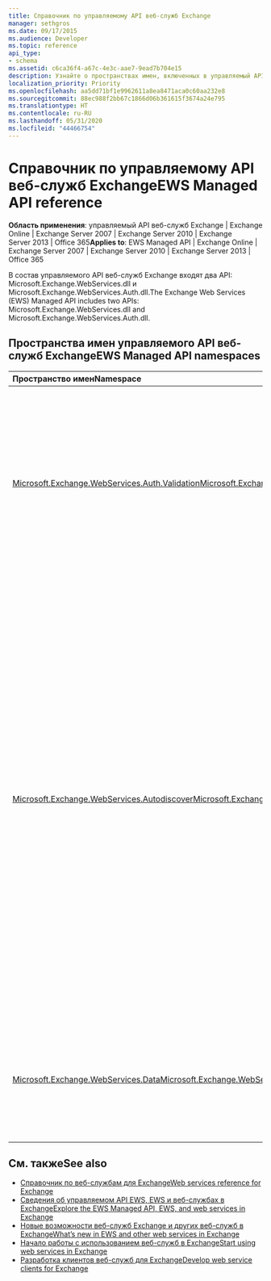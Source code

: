 ```yaml
---
title: Справочник по управляемому API веб-служб Exchange
manager: sethgros
ms.date: 09/17/2015
ms.audience: Developer
ms.topic: reference
api_type:
- schema
ms.assetid: c6ca36f4-a67c-4e3c-aae7-9ead7b704e15
description: Узнайте о пространствах имен, включенных в управляемый API веб-служб Exchange.
localization_priority: Priority
ms.openlocfilehash: aa5dd71bf1e9962611a8ea8471aca0c60aa232e8
ms.sourcegitcommit: 88ec988f2bb67c1866d06b361615f3674a24e795
ms.translationtype: HT
ms.contentlocale: ru-RU
ms.lasthandoff: 05/31/2020
ms.locfileid: "44466754"
---
```

# <a name="ews-managed-api-reference"></a><span data-ttu-id="778bd-103">Справочник по управляемому API веб-служб Exchange</span><span class="sxs-lookup"><span data-stu-id="778bd-103">EWS Managed API reference</span></span>

<span data-ttu-id="778bd-104">**Область применения**: управляемый API веб-служб Exchange | Exchange Online | Exchange Server 2007 | Exchange Server 2010 | Exchange Server 2013 | Office 365</span><span class="sxs-lookup"><span data-stu-id="778bd-104">**Applies to**: EWS Managed API | Exchange Online | Exchange Server 2007 | Exchange Server 2010 | Exchange Server 2013 | Office 365</span></span>

<span data-ttu-id="778bd-105">В состав управляемого API веб-служб Exchange входят два API: Microsoft.Exchange.WebServices.dll и Microsoft.Exchange.WebServices.Auth.dll.</span><span class="sxs-lookup"><span data-stu-id="778bd-105">The Exchange Web Services (EWS) Managed API includes two APIs: Microsoft.Exchange.WebServices.dll and Microsoft.Exchange.WebServices.Auth.dll.</span></span>

## <a name="ews-managed-api-namespaces"></a><span data-ttu-id="778bd-106">Пространства имен управляемого API веб-служб Exchange</span><span class="sxs-lookup"><span data-stu-id="778bd-106">EWS Managed API namespaces</span></span>

|<span data-ttu-id="778bd-107">Пространство имен</span><span class="sxs-lookup"><span data-stu-id="778bd-107">Namespace</span></span> |<span data-ttu-id="778bd-108">Описание</span><span class="sxs-lookup"><span data-stu-id="778bd-108">Description</span></span> |
|:---------|:-----------|
|[<span data-ttu-id="778bd-109">Microsoft.Exchange.WebServices.Auth.Validation</span><span class="sxs-lookup"><span data-stu-id="778bd-109">Microsoft.Exchange.WebServices.Auth.Validation</span></span>](https://docs.microsoft.com/dotnet/api/microsoft.exchange.webservices.auth.validation?view=exchange-ews-api) |<span data-ttu-id="778bd-110">Содержит типы и методы, которые используются для проверки маркеров удостоверений пользователей, отправленных с сервера Exchange.</span><span class="sxs-lookup"><span data-stu-id="778bd-110">Contains types and methods that are used to validate user identity tokens sent from an Exchange server.</span></span> <span data-ttu-id="778bd-111">Пространство имен Microsoft.Exchange.WebServices.Auth.Validation применимо к клиентам, предназначенным для работы с Exchange Online и Exchange, начиная с версии Exchange Server 2013.</span><span class="sxs-lookup"><span data-stu-id="778bd-111">The Microsoft.Exchange.WebServices.Auth.Validation namespace is applicable to clients that target Exchange Online and versions of Exchange starting with Exchange Server 2013.</span></span> <span data-ttu-id="778bd-112">Это пространство имен включено в API Microsoft.Exchange.WebServices.Auth.dll.</span><span class="sxs-lookup"><span data-stu-id="778bd-112">This namespace is included in the Microsoft.Exchange.WebServices.Auth.dll API.</span></span>|
|[<span data-ttu-id="778bd-113">Microsoft.Exchange.WebServices.Autodiscover</span><span class="sxs-lookup"><span data-stu-id="778bd-113">Microsoft.Exchange.WebServices.Autodiscover</span></span>](https://docs.microsoft.com/dotnet/api/microsoft.exchange.webservices.autodiscover?view=exchange-ews-api)|<span data-ttu-id="778bd-114">Содержит типы, которые используются для обмена данными со службой автообнаружения, размещенной Exchange Server.</span><span class="sxs-lookup"><span data-stu-id="778bd-114">Contains types that are used to communicate with the Autodiscover service that is hosted by an Exchange Server.</span></span> <span data-ttu-id="778bd-115">Это пространство имен также используется для поиска объектов точек подключения службы в доменных службах Active Directory (AD DS).</span><span class="sxs-lookup"><span data-stu-id="778bd-115">This namespace is also used to look up service connection point objects in Active Directory Doman Services (AD DS).</span></span> <span data-ttu-id="778bd-116">Служба автообнаружения предоставляет сведения о конфигурации клиентам веб-служб Exchange.</span><span class="sxs-lookup"><span data-stu-id="778bd-116">The Autodiscover services provide configuration information to EWS clients.</span></span> <span data-ttu-id="778bd-117">Благодаря этому клиенты могут обращаться по URL-адресу соответствующей службы.</span><span class="sxs-lookup"><span data-stu-id="778bd-117">This enables the clients to target the appropriate service URL.</span></span><br/><br/><span data-ttu-id="778bd-118">Функции пространства имен можно использовать для обращения к службе автообнаружения POX, впервые появившейся в Microsoft Exchange Server 2007, к функции поиска объекта точки подключения службы, если клиент присоединен к домену, или к конечной точке автообнаружения SOAP, впервые появившейся в Exchange Server 2010.</span><span class="sxs-lookup"><span data-stu-id="778bd-118">The namespace functionality can be used to target the POX Autodiscover service introduced in Microsoft Exchange Server 2007, the service connection point object lookup if the client is domain joined, or the SOAP Autodiscover endpoint introduced in Exchange Server 2010.</span></span> <span data-ttu-id="778bd-119">Основной тип в этом пространстве имен — [класс AutodiscoverService](https://docs.microsoft.com/dotnet/api/microsoft.exchange.webservices.autodiscover.autodiscoverservice?view=exchange-ews-api).</span><span class="sxs-lookup"><span data-stu-id="778bd-119">The main type in this namespace is the [AutodiscoverService class](https://docs.microsoft.com/dotnet/api/microsoft.exchange.webservices.autodiscover.autodiscoverservice?view=exchange-ews-api).</span></span> <span data-ttu-id="778bd-120">Это пространство имен включено в API Microsoft.Exchange.WebServices.dll.</span><span class="sxs-lookup"><span data-stu-id="778bd-120">This namespace is included in the Microsoft.Exchange.WebServices.dll API.</span></span>|
|[<span data-ttu-id="778bd-121">Microsoft.Exchange.WebServices.Data</span><span class="sxs-lookup"><span data-stu-id="778bd-121">Microsoft.Exchange.WebServices.Data</span></span>](https://docs.microsoft.com/dotnet/api/microsoft.exchange.webservices.data?view=exchange-ews-api)| <span data-ttu-id="778bd-122">Содержит типы, которые используются для обмена данными с сервером Exchange через веб-службы Exchange.</span><span class="sxs-lookup"><span data-stu-id="778bd-122">Contains types that are used to communicate with an Exchange server by means of EWS.</span></span> <span data-ttu-id="778bd-123">Это пространство имен предоставляет основные функции управляемого API веб-служб Exchange.</span><span class="sxs-lookup"><span data-stu-id="778bd-123">This namespace provides the core EWS Managed API functionality.</span></span> <span data-ttu-id="778bd-124">Основной тип в этом пространстве имен — [класс ExchangeService](https://docs.microsoft.com/dotnet/api/microsoft.exchange.webservices.data.exchangeservice?view=exchange-ews-api).</span><span class="sxs-lookup"><span data-stu-id="778bd-124">The main type in this namespace is the [ExchangeService class](https://docs.microsoft.com/dotnet/api/microsoft.exchange.webservices.data.exchangeservice?view=exchange-ews-api).</span></span>|

## <a name="see-also"></a><span data-ttu-id="778bd-125">См. также</span><span class="sxs-lookup"><span data-stu-id="778bd-125">See also</span></span>

- [<span data-ttu-id="778bd-126">Справочник по веб-службам для Exchange</span><span class="sxs-lookup"><span data-stu-id="778bd-126">Web services reference for Exchange</span></span>](web-services-reference-for-exchange.md)
- [<span data-ttu-id="778bd-127">Сведения об управляемом API EWS, EWS и веб-службах в Exchange</span><span class="sxs-lookup"><span data-stu-id="778bd-127">Explore the EWS Managed API, EWS, and web services in Exchange</span></span>](../exchange-web-services/explore-the-ews-managed-api-ews-and-web-services-in-exchange.md)
- [<span data-ttu-id="778bd-128">Новые возможности веб-служб Exchange и других веб-служб в Exchange</span><span class="sxs-lookup"><span data-stu-id="778bd-128">What’s new in EWS and other web services in Exchange</span></span>](../exchange-web-services/whats-new-in-ews-and-other-web-services-in-exchange.md)
- [<span data-ttu-id="778bd-129">Начало работы с использованием веб-служб в Exchange</span><span class="sxs-lookup"><span data-stu-id="778bd-129">Start using web services in Exchange</span></span>](../exchange-web-services/start-using-web-services-in-exchange.md)
- [<span data-ttu-id="778bd-130">Разработка клиентов веб-служб для Exchange</span><span class="sxs-lookup"><span data-stu-id="778bd-130">Develop web service clients for Exchange</span></span>](../exchange-web-services/develop-web-service-clients-for-exchange.md)

